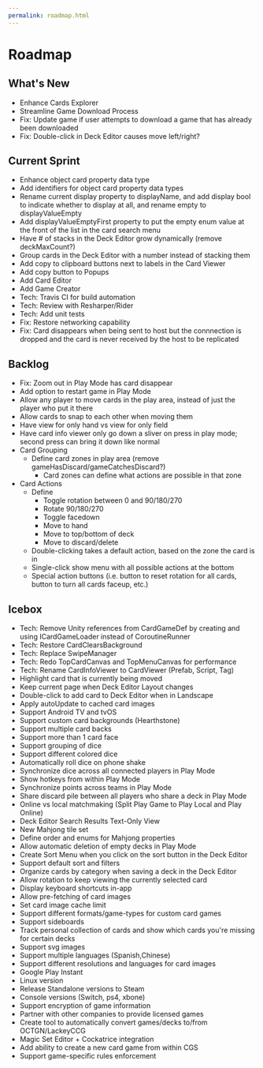 ```yaml
---
permalink: roadmap.html
---
```


# Roadmap

## What's New
- Enhance Cards Explorer
- Streamline Game Download Process
- Fix: Update game if user attempts to download a game that has already been downloaded
- Fix: Double-click in Deck Editor causes move left/right?

## Current Sprint
- Enhance object card property data type
- Add identifiers for object card property data types
- Rename current display property to displayName, and add display bool to indicate whether to display at all, and rename empty to displayValueEmpty
- Add displayValueEmptyFirst property to put the empty enum value at the front of the list in the card search menu
- Have # of stacks in the Deck Editor grow dynamically (remove deckMaxCount?)
- Group cards in the Deck Editor with a number instead of stacking them
- Add copy to clipboard buttons next to labels in the Card Viewer
- Add copy button to Popups
- Add Card Editor
- Add Game Creator
- Tech: Travis CI for build automation
- Tech: Review with Resharper/Rider
- Tech: Add unit tests
- Fix: Restore networking capability
- Fix: Card disappears when being sent to host but the connnection is dropped and the card is never received by the host to be replicated

## Backlog
- Fix: Zoom out in Play Mode has card disappear
- Add option to restart game in Play Mode
- Allow any player to move cards in the play area, instead of just the player who put it there
- Allow cards to snap to each other when moving them
- Have view for only hand vs view for only field
- Have card info viewer only go down a sliver on press in play mode; second press can bring it down like normal
- Card Grouping
  - Define card zones in play area (remove gameHasDiscard/gameCatchesDiscard?)
    - Card zones can define what actions are possible in that zone
- Card Actions
  - Define
    - Toggle rotation between 0 and 90/180/270
    - Rotate 90/180/270
    - Toggle facedown
    - Move to hand
    - Move to top/bottom of deck
    - Move to discard/delete
  - Double-clicking takes a default action, based on the zone the card is in
  - Single-click show menu with all possible actions at the bottom
  - Special action buttons (i.e. button to reset rotation for all cards, button to turn all cards faceup, etc.)

## Icebox
- Tech: Remove Unity references from CardGameDef by creating and using ICardGameLoader instead of CoroutineRunner
- Tech: Restore CardClearsBackground
- Tech: Replace SwipeManager
- Tech: Redo TopCardCanvas and TopMenuCanvas for performance
- Tech: Rename CardInfoViewer to CardViewer (Prefab, Script, Tag)
- Highlight card that is currently being moved
- Keep current page when Deck Editor Layout changes
- Double-click to add card to Deck Editor when in Landscape
- Apply autoUpdate to cached card images
- Support Android TV and tvOS
- Support custom card backgrounds (Hearthstone)
- Support multiple card backs
- Support more than 1 card face
- Support grouping of dice
- Support different colored dice
- Automatically roll dice on phone shake
- Synchronize dice across all connected players in Play Mode
- Show hotkeys from within Play Mode
- Synchronize points across teams in Play Mode
- Share discard pile between all players who share a deck in Play Mode
- Online vs local matchmaking (Split Play Game to Play Local and Play Online)
- Deck Editor Search Results Text-Only View
- New Mahjong tile set
- Define order and enums for Mahjong properties
- Allow automatic deletion of empty decks in Play Mode
- Create Sort Menu when you click on the sort button in the Deck Editor
- Support default sort and filters
- Organize cards by category when saving a deck in the Deck Editor
- Allow rotation to keep viewing the currently selected card
- Display keyboard shortcuts in-app
- Allow pre-fetching of card images
- Set card image cache limit
- Support different formats/game-types for custom card games
- Support sideboards
- Track personal collection of cards and show which cards you're missing for certain decks
- Support svg images
- Support multiple languages (Spanish,Chinese)
- Support different resolutions and languages for card images
- Google Play Instant
- Linux version
- Release Standalone versions to Steam
- Console versions (Switch, ps4, xbone)
- Support encryption of game information
- Partner with other companies to provide licensed games
- Create tool to automatically convert games/decks to/from OCTGN/LackeyCCG
- Magic Set Editor + Cockatrice integration
- Add ability to create a new card game from within CGS
- Support game-specific rules enforcement

